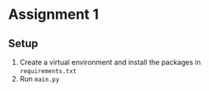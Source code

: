 # Assignment 1

## Setup
1. Create a virtual environment and install the packages in `requirements.txt`
2. Run `main.py`
